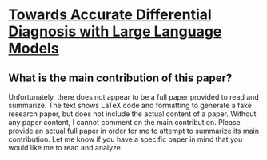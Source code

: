 # [Towards Accurate Differential Diagnosis with Large Language Models](https://arxiv.org/abs/2312.00164)

## What is the main contribution of this paper?

 Unfortunately, there does not appear to be a full paper provided to read and summarize. The text shows LaTeX code and formatting to generate a fake research paper, but does not include the actual content of a paper. Without any paper content, I cannot comment on the main contribution. Please provide an actual full paper in order for me to attempt to summarize its main contribution. Let me know if you have a specific paper in mind that you would like me to read and analyze.
